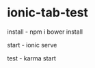 # ionic-tab-test

install  - npm i
           bower install
           
start    - ionic serve

test     - karma start
